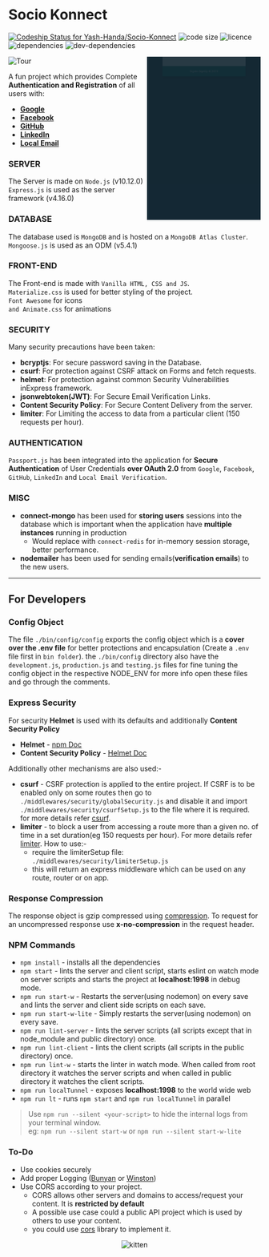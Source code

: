 # Socio Konnect

[![Codeship Status for Yash-Handa/Socio-Konnect](https://app.codeship.com/projects/849adba0-f99d-0136-ae21-1a0cd865de7f/status?branch=master)](/projects/321418)
![code size](https://img.shields.io/github/languages/code-size/Yash-Handa/Socio-Konnect.svg?style=flat-square)
![licence](https://img.shields.io/github/license/Yash-Handa/Socio-Konnect.svg?style=flat-square)
![dependencies](https://img.shields.io/david/Yash-Handa/Socio-Konnect.svg?style=flat-square)
![dev-dependencies](https://img.shields.io/david/dev/Yash-Handa/Socio-Konnect.svg?style=flat-square)

<div>
<span align="left">
  <img alt="Tour" style="float: left" width="45%" title="Tour of the App" src="/readme content/tour.gif">
</span>

<span align="right">
  <img alt="Register" width="45%" style="float: right" title="Register to the App" src="/readme content/register.gif">
</span>

</div><br>

A fun project which provides Complete **Authentication and Registration** of all users with:

* **[Google](https://www.npmjs.com/package/passport-google-oauth)**
* **[Facebook](https://www.npmjs.com/package/passport-facebook)**
* **[GitHub](https://www.npmjs.com/package/passport-github)**
* **[LinkedIn](https://www.npmjs.com/package/passport-linkedin-oauth2)**
* **[Local Email](https://www.npmjs.com/package/passport-local)**

### SERVER

The Server is made on `Node.js` (v10.12.0)  
`Express.js` is used as the server framework (v4.16.0)

### DATABASE

The database used is `MongoDB` and is hosted on a `MongoDB Atlas Cluster`.  
`Mongoose.js` is used as an ODM (v5.4.1)

### FRONT-END

The Front-end is made with `Vanilla HTML, CSS and JS`.  
`Materialize.css` is used for better styling of the project.  
`Font Awesome` for icons  
`and Animate.css` for animations  

### SECURITY

Many security precautions have been taken:

* **bcryptjs**: For secure password saving in the Database.
* **csurf**: For protection against CSRF attack on Forms and fetch requests.
* **helmet**: For protection against common Security Vulnerabilities inExpress framework.
* **jsonwebtoken(JWT)**: For Secure Email Verification Links.
* **Content Security Policy**: For Secure Content Delivery from the server.
* **limiter**: For Limiting the access to data from a particular client (150 requests per hour).

### AUTHENTICATION

`Passport.js` has been integrated into the application for **Secure Authentication** of User Credentials **over OAuth 2.0** from `Google`, `Facebook`, `GitHub`, `LinkedIn` and `Local Email Verification`.

### MISC

* **connect-mongo** has been used for **storing users** sessions into the database which is important when the application have **multiple instances** running in production
  * Would replace with `connect-redis` for in-memory session storage, better performance.
* **nodemailer** has been used for sending emails(**verification emails**) to the new users.

______

## For Developers

### Config Object

The file `./bin/config/config` exports the config object which is a **cover over the .env file** for better protections and encapsulation (Create a `.env` file first in `bin folder`).
the `./bin/config` directory also have the `development.js`, `production.js` and `testing.js` files for fine tuning the config object in the respective NODE_ENV
for more info open these files and go through the comments.

### Express Security

For security **Helmet** is used with its defaults and additionally **Content Security Policy**

* **Helmet** - [npm Doc](https://www.npmjs.com/package/helmet)
* **Content Security Policy** - [Helmet Doc](https://helmetjs.github.io/docs/csp/)

Additionally other mechanisms are also used:-

* **csurf** - CSRF protection is applied to the entire project. If CSRF is to be enabled only on some routes then go to `./middlewares/security/globalSecurity.js` and disable it and import `./middlewares/security/csurfSetup.js` to the file where it is required. for more details refer [csurf](https://www.npmjs.com/package/csurf).
* **limiter** - to block a user from accessing a route more than a given no. of time in a set duration(eg 150 requests per hour). For more details refer [limiter](https://www.npmjs.com/package/limiter). How to use:-
  * require the limiterSetup file: `./middlewares/security/limiterSetup.js`
  * this will return an express middleware which can be used on any route, router or on app.

### Response Compression

The response object is gzip compressed using [compression](https://www.npmjs.com/package/compression). To request for an uncompressed response use **x-no-compression** in the request header.

### NPM Commands

* `npm install` - installs all the dependencies
* `npm start` - lints the server and client script, starts eslint on watch mode on server scripts and starts the project at **localhost:1998** in debug mode.
* `npm run start-w` - Restarts the server(using nodemon) on every save and lints the server and client side scripts on each save.
* `npm run start-w-lite` - Simply restarts the server(using nodemon) on every save.
* `npm run lint-server` - lints the server scripts (all scripts except that in node_module and public directory) once.
* `npm run lint-client` - lints the client scripts (all scripts in the public directory) once.
* `npm run lint-w` - starts the linter in watch mode. When called from root directory it watches the server scripts and when called in public directory it watches the client scripts.
* `npm run localTunnel` - exposes **localhost:1998** to the world wide web
* `npm run lt` - runs `npm start` and `npm run localTunnel` in parallel

>Use `npm run --silent <your-script>` to hide the internal logs from your terminal window.<br>eg: `npm run --silent start-w` or `npm run --silent start-w-lite`

### To-Do

* Use cookies securely
* Add proper Logging ([Bunyan](https://github.com/trentm/node-bunyan) or [Winston](https://github.com/winstonjs/winston))
* Use CORS according to your project.
  * CORS allows other servers and domains to access/request your content. It is **restricted by default**
  * A possible use case could a public API project which is used by others to use your content.
  * you could use [cors](https://www.npmjs.com/package/cors) library to implement it.

<p align="center">
  <img alt="kitten" src="https://media.giphy.com/media/vFKqnCdLPNOKc/giphy.gif">
</p>
